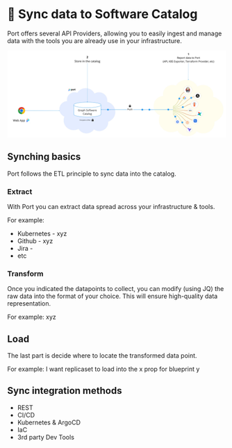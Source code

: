 # 🔌 Sync data to Software Catalog

Port offers several API Providers, allowing you to easily ingest and manage data with the tools you are already use in your infrastructure.

![Catalog Architecture](../../../static/img/sync-data-to-catalog/catalog-arch.jpg)

## Synching basics

Port follows the ETL principle to sync data into the catalog.

### Extract

With Port you can extract data spread across your infrastructure & tools.

For example:

- Kubernetes - xyz
- Github - xyz
- Jira -
- etc

### Transform

Once you indicated the datapoints to collect, you can modify (using JQ) the raw data into the format of your choice. This will ensure high-quality data representation.

For example:
xyz

## Load

The last part is decide where to locate the transformed data point.

For example:
I want replicaset to load into the x prop for blueprint y

## Sync integration methods

- REST
- CI/CD
- Kubernetes & ArgoCD
- IaC
- 3rd party Dev Tools

